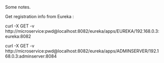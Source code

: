 
Some notes.


Get registration info from Eureka : 

curl -X GET -v http://microservice:pwd@localhost:8082/eureka/apps/EUREKA/192.168.0.3:eureka:8082

curl -X GET -v http://microservice:pwd@localhost:8082/eureka/apps/ADMINSERVER/192.168.0.3:adminserver:8084



